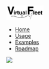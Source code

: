 <img src="https://raw.githubusercontent.com/euroargodev/virtualfleet/master/docs/img/repo_picture_tight.png" alt="VirtualFleet logo" width="100"/>

<!-- docs/_sidebar.md -->

* [Home](/ "Argo Virtual Fleet")
* [Usage](Usage.md "API Usage")
* [Examples](Examples.md "Virtual Fleet examples")
* [Roadmap](Roadmap.md)

<img src="https://avatars1.githubusercontent.com/u/58258213?s=460&v=4" width="100"/>